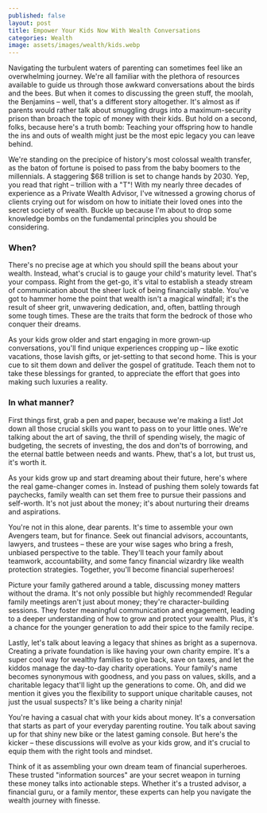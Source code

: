 ```yaml
---
published: false
layout: post
title: Empower Your Kids Now With Wealth Conversations
categories: Wealth
image: assets/images/wealth/kids.webp
---
```


Navigating the turbulent waters of parenting can sometimes feel like an overwhelming journey. We're all familiar with the plethora of resources available to guide us through those awkward conversations about the birds and the bees. But when it comes to discussing the green stuff, the moolah, the Benjamins – well, that's a different story altogether. It's almost as if parents would rather talk about smuggling drugs into a maximum-security prison than broach the topic of money with their kids. But hold on a second, folks, because here's a truth bomb: Teaching your offspring how to handle the ins and outs of wealth might just be the most epic legacy you can leave behind.

We're standing on the precipice of history's most colossal wealth transfer, as the baton of fortune is poised to pass from the baby boomers to the millennials. A staggering $68 trillion is set to change hands by 2030. Yep, you read that right – trillion with a "T"! With my nearly three decades of experience as a Private Wealth Advisor, I've witnessed a growing chorus of clients crying out for wisdom on how to initiate their loved ones into the secret society of wealth. Buckle up because I'm about to drop some knowledge bombs on the fundamental principles you should be considering.

### When?
There's no precise age at which you should spill the beans about your wealth. Instead, what's crucial is to gauge your child's maturity level. That's your compass. Right from the get-go, it's vital to establish a steady stream of communication about the sheer luck of being financially stable. You've got to hammer home the point that wealth isn't a magical windfall; it's the result of sheer grit, unwavering dedication, and, often, battling through some tough times. These are the traits that form the bedrock of those who conquer their dreams.

As your kids grow older and start engaging in more grown-up conversations, you'll find unique experiences cropping up – like exotic vacations, those lavish gifts, or jet-setting to that second home. This is your cue to sit them down and deliver the gospel of gratitude. Teach them not to take these blessings for granted, to appreciate the effort that goes into making such luxuries a reality.

### In what manner?
First things first, grab a pen and paper, because we're making a list! Jot down all those crucial skills you want to pass on to your little ones. We're talking about the art of saving, the thrill of spending wisely, the magic of budgeting, the secrets of investing, the dos and don'ts of borrowing, and the eternal battle between needs and wants. Phew, that's a lot, but trust us, it's worth it.

As your kids grow up and start dreaming about their future, here's where the real game-changer comes in. Instead of pushing them solely towards fat paychecks, family wealth can set them free to pursue their passions and self-worth. It's not just about the money; it's about nurturing their dreams and aspirations.

You're not in this alone, dear parents. It's time to assemble your own Avengers team, but for finance. Seek out financial advisors, accountants, lawyers, and trustees – these are your wise sages who bring a fresh, unbiased perspective to the table. They'll teach your family about teamwork, accountability, and some fancy financial wizardry like wealth protection strategies. Together, you'll become financial superheroes!

Picture your family gathered around a table, discussing money matters without the drama. It's not only possible but highly recommended! Regular family meetings aren't just about money; they're character-building sessions. They foster meaningful communication and engagement, leading to a deeper understanding of how to grow and protect your wealth. Plus, it's a chance for the younger generation to add their spice to the family recipe.

Lastly, let's talk about leaving a legacy that shines as bright as a supernova. Creating a private foundation is like having your own charity empire. It's a super cool way for wealthy families to give back, save on taxes, and let the kiddos manage the day-to-day charity operations. Your family's name becomes synonymous with goodness, and you pass on values, skills, and a charitable legacy that'll light up the generations to come. Oh, and did we mention it gives you the flexibility to support unique charitable causes, not just the usual suspects? It's like being a charity ninja!

You're having a casual chat with your kids about money. It's a conversation that starts as part of your everyday parenting routine. You talk about saving up for that shiny new bike or the latest gaming console. But here's the kicker – these discussions will evolve as your kids grow, and it's crucial to equip them with the right tools and mindset.

Think of it as assembling your own dream team of financial superheroes. These trusted "information sources" are your secret weapon in turning these money talks into actionable steps. Whether it's a trusted advisor, a financial guru, or a family mentor, these experts can help you navigate the wealth journey with finesse.
